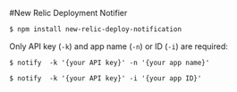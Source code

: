 #New Relic Deployment Notifier

```bash
$ npm install new-relic-deploy-notification
```

Only API key (`-k`) and app name (`-n`) or ID (`-i`) are required:

```
$ notify  -k '{your API key}' -n '{your app name}'
```

```
$ notify  -k '{your API key}' -i '{your app ID}'
```